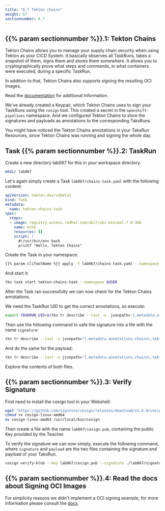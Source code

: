 ```yaml
---
title: "6.7 Tekton chains"
weight: 67
sectionnumber: 6.7
---
```


## {{% param sectionnumber %}}.1: Tekton Chains

Tekton Chains allows you to manage your supply chain security when using Tekton as your CICD System. It basically observes all TaskRuns, takes a snapshot of them, signs them and stores them somewhere. It allows you to cryptographically prove what steps and commands, in what containers were executed, during a specific TaskRun.

In addition to that, Tekton Chains also supports signing the resulting OCI images.

Read the [documentation](https://tekton.dev/docs/chains/) for additional Information.

We've already created a Keypair, which Tekton Chains uses to sign your TaskRuns using the `cosign` tool. This created a secret in the `openshift-pipelines` namespace. And we configured Tekton Chains to store the signatures and payloads as annotations to the corresponding TaksRuns.

You might have noticed the Tekton Chains annotations in your TaksRun Resources, since Tekton Chains was running and signing the whole day.


## Task {{% param sectionnumber %}}.2: TaskRun

Create a new directory lab067 for this in your workspace directory.

```bash
mkdir lab067
```

Let's again simply create a Task `lab067/chains-task.yaml` with the following content:

```yaml
apiVersion: tekton.dev/v1beta1
kind: Task
metadata:
  name: tekton-chains-task
spec:
  steps:
  - image: registry.access.redhat.com/ubi7/ubi-minimal:7.8-366
    name: echo
    resources: {}
    script: |
      #!/usr/bin/env bash
      printf "Hello, Tekton Chains"
```

Create the Task in your namespace:

```bash
{{% param cliToolName %}} apply -f lab067/chains-task.yaml --namespace $USER
```

And start it:


```bash
tkn task start tekton-chains-task --namespace $USER
```

After the Task ran successfully we can now check for the Tekton Chains annotations.

We need the TaskRun UID to get the correct annotations, so execute:
```bash
export TASKRUN_UID=$(tkn tr describe --last -o  jsonpath='{.metadata.uid}' --namespace $USER)
```

Then use the following command to safe the signature into a file with the name `signature`:
```bash
tkn tr describe --last -o jsonpath="{.metadata.annotations.chains\.tekton\.dev/signature-taskrun-$TASKRUN_UID}" --namespace $USER > lab067/signature
```

And do the same for the payload:
```bash
tkn tr describe --last -o jsonpath="{.metadata.annotations.chains\.tekton\.dev/payload-taskrun-$TASKRUN_UID}" --namespace $USER | base64 -d > lab067/payload
```

Explore the contents of both files.


## {{% param sectionnumber %}}.3: Verify Signature

First need to install the cosign tool in your Webshell:

```bash
wget "https://github.com/sigstore/cosign/releases/download/v1.6.0/cosign-linux-amd64"
chmod +x cosign-linux-amd64
mv cosign-linux-amd64 /usr/local/bin/cosign
```

Then create a file with the name `lab067/cosign.pub`, containing the public Key provided by the Teacher.

To verify the signature we can now simply, execute the following command, where `signature` and `payload` are the two files containing the signature and payload of your TaksRun.

```bash
cosign verify-blob --key lab067/cosign.pub --signature ./lab067/signature ./lab067/payload
```


## {{% param sectionnumber %}}.4: Read the docs about Signing OCI Images

For simplicity reasons we didn't implement a OCI signing example, for more information please consult the [docs](https://docs.openshift.com/container-platform/4.11/cicd/pipelines/using-tekton-chains-for-openshift-pipelines-supply-chain-security.html#using-tekton-chains-to-sign-and-verify-image-and-provenance_using-tekton-chains-for-openshift-pipelines-supply-chain-security).
